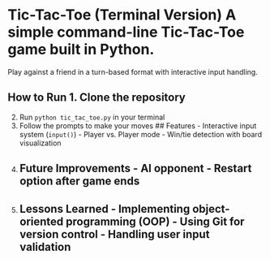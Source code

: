 # Tic-Tac-Toe (Terminal Version) A simple command-line Tic-Tac-Toe game built in Python.
Play against a friend in a turn-based format with interactive input handling.
## How to Run 1. Clone the repository
2. Run `python tic_tac_toe.py` in your terminal
3. Follow the prompts to make your moves ## Features - Interactive input system (`input()`) - Player vs. Player mode - Win/tie detection with board visualization
4. ## Future Improvements - AI opponent - Restart option after game ends
5. ## Lessons Learned - Implementing object-oriented programming (OOP) - Using Git for version control - Handling user input validation
